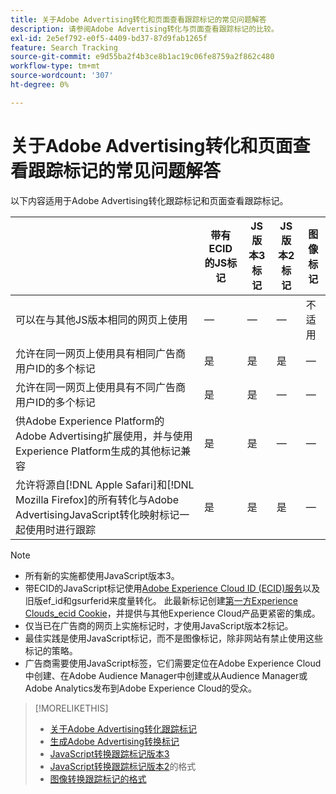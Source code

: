 ```yaml
---
title: 关于Adobe Advertising转化和页面查看跟踪标记的常见问题解答
description: 请参阅Adobe Advertising转化与页面查看跟踪标记的比较。
exl-id: 2e5ef792-e0f5-4409-bd37-87d9fab1265f
feature: Search Tracking
source-git-commit: e9d55ba2f4b3ce8b1ac19c06fe8759a2f862c480
workflow-type: tm+mt
source-wordcount: '307'
ht-degree: 0%

---
```


# 关于Adobe Advertising转化和页面查看跟踪标记的常见问题解答

以下内容适用于Adobe Advertising转化跟踪标记和页面查看跟踪标记。

| | 带有ECID的JS标记 | JS版本3标记 | JS版本2标记 | 图像标记 |
| ---- | ---- | ---- | ---- | ---- |
| 可以在与其他JS版本相同的网页上使用 | — | — | — | 不适用 |
| 允许在同一网页上使用具有相同广告商用户ID的多个标记 | 是 | 是 | 是 | — |
| 允许在同一网页上使用具有不同广告商用户ID的多个标记 | 是 | 是 | — | — |
| 供Adobe Experience Platform的Adobe Advertising扩展使用，并与使用Experience Platform生成的其他标记兼容 | 是 | 是 | — | — |
| 允许将源自[!DNL Apple Safari]和[!DNL Mozilla Firefox]的所有转化与Adobe AdvertisingJavaScript转化映射标记一起使用时进行跟踪 | 是 | 是 | 是 | — |

<!-- add link to page on conversion mapping tag above? -->

>[!NOTE]
>
>* 所有新的实施都使用JavaScript版本3。
>* 带ECID的JavaScript标记使用[Adobe Experience Cloud ID (ECID)服务](https://experienceleague.adobe.com/docs/id-service/using/intro/overview.html?lang=zh-Hans)以及旧版ef_id和gsurferid来度量转化。 此最新标记创建[第一方Experience Clouds_ecid Cookie](https://experienceleague.adobe.com/docs/core-services/interface/administration/ec-cookies/cookies-first-party.html?lang=zh-Hans)，并提供与其他Experience Cloud产品更紧密的集成。
>* 仅当已在广告商的网页上实施标记时，才使用JavaScript版本2标记。
>* 最佳实践是使用JavaScript标记，而不是图像标记，除非网站有禁止使用这些标记的策略。
>* 广告商需要使用JavaScript标签，它们需要定位在Adobe Experience Cloud中创建、在Adobe Audience Manager中创建或从Audience Manager或Adobe Analytics发布到Adobe Experience Cloud的受众。

>[!MORELIKETHIS]
>
>* [关于Adobe Advertising转化跟踪标记](/help/search-social-commerce/tracking/conversion-tracking-advertising.md)
>* [生成Adobe Advertising转换标记](/help/search-social-commerce/tools/conversion-tag-generate.md)
>* [JavaScript转换跟踪标记版本3](/help/search-social-commerce/tracking/format-conversion-tag-jsv3.md)
>* [JavaScript转换跟踪标记版本2](/help/search-social-commerce/tracking/format-conversion-tag-jsv2.md)的格式
>* [图像转换跟踪标记的格式](/help/search-social-commerce/tracking/format-conversion-tag-image.md)

<!-- add if I keep the file:  
>* The Adobe Advertising JavaScript conversion mapping tag
-->
